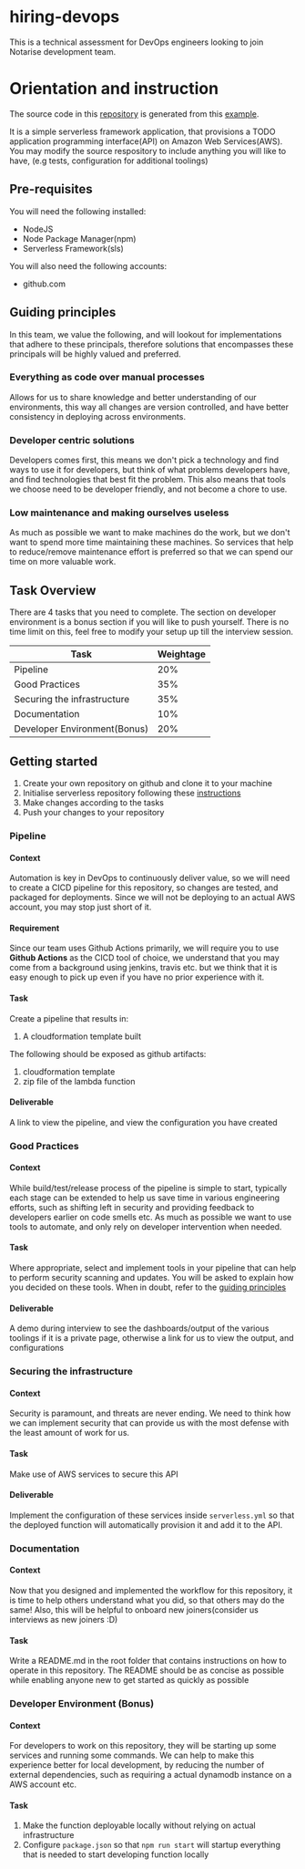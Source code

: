 # hiring-devops

This is a technical assessment for DevOps engineers looking to join Notarise development team.

# Orientation and instruction

The source code in this [repository](./aws-node-rest-api-with-dynamodb-and-offline/) is generated from this [example](https://www.serverless.com/examples/aws-node-rest-api-with-dynamodb-and-offline).

It is a simple serverless framework application, that provisions a TODO application programming interface(API) on Amazon Web Services(AWS). You may modify the source respository to include anything you will like to have, (e.g tests, configuration for additional toolings)

## Pre-requisites

You will need the following installed:

- NodeJS
- Node Package Manager(npm)
- Serverless Framework(sls)

You will also need the following accounts:

- github.com

## Guiding principles

In this team, we value the following, and will lookout for implementations that adhere to these principals, therefore solutions that encompasses these principals will be highly valued and preferred.

### Everything as code over manual processes

Allows for us to share knowledge and better understanding of our environments, this way all changes are version controlled, and have better consistency in deploying across environments.

### Developer centric solutions

Developers comes first, this means we don't pick a technology and find ways to use it for developers, but think of what problems developers have, and find technologies that best fit the problem. This also means that tools we choose need to be developer friendly, and not become a chore to use.

### Low maintenance and making ourselves useless

As much as possible we want to make machines do the work, but we don't want to spend more time maintaining these machines. So services that help to reduce/remove maintenance effort is preferred so that we can spend our time on more valuable work.

###

## Task Overview

There are 4 tasks that you need to complete. The section on developer environment is a bonus section if you will like to push yourself. There is no time limit on this, feel free to modify your setup up till the interview session.

| Task                         | Weightage |
| ---------------------------- | --------- |
| Pipeline                     | 20%       |
| Good Practices               | 35%       |
| Securing the infrastructure  | 35%       |
| Documentation                | 10%       |
| Developer Environment(Bonus) | 20%       |

## Getting started

1. Create your own repository on github and clone it to your machine
2. Initialise serverless repository following these [instructions](https://www.serverless.com/examples/aws-node-rest-api-with-dynamodb-and-offline)
3. Make changes according to the tasks
4. Push your changes to your repository

### Pipeline

#### Context
Automation is key in DevOps to continuously deliver value, so we will need to create a CICD pipeline for this repository, so changes are tested, and packaged for deployments. Since we will not be deploying to an actual AWS account, you may stop just short of it.

#### Requirement

Since our team uses Github Actions primarily, we will require you to use **Github Actions** as the CICD tool of choice, we understand that you may come from a background using jenkins, travis etc. but we think that it is easy enough to pick up even if you have no prior experience with it.

#### Task

Create a pipeline that results in:

1. A cloudformation template built

The following should be exposed as github artifacts:

1. cloudformation template
2. zip file of the lambda function

#### Deliverable

A link to view the pipeline, and view the configuration you have created

### Good Practices

#### Context

While build/test/release process of the pipeline is simple to start, typically each stage can be extended to help us save time in various engineering efforts, such as shifting left in security and providing feedback to developers earlier on code smells etc. As much as possible we want to use tools to automate, and only rely on developer intervention when needed.

#### Task

Where appropriate, select and implement tools in your pipeline that can help to perform security scanning and updates. You will be asked to explain how you decided on these tools. When in doubt, refer to the [guiding principles](#guiding-principles)

#### Deliverable

A demo during interview to see the dashboards/output of the various toolings if it is a private page, otherwise a link for us to view the output, and configurations

### Securing the infrastructure

#### Context

Security is paramount, and threats are never ending. We need to think how we can implement security that can provide us with the most defense with the least amount of work for us.

#### Task

Make use of AWS services to secure this API

#### Deliverable

Implement the configuration of these services inside `serverless.yml` so that the deployed function will automatically provision it and add it to the API.

### Documentation

#### Context

Now that you designed and implemented the workflow for this repository, it is time to help others understand what you did, so that others may do the same! Also, this will be helpful to onboard new joiners(consider us interviews as new joiners :D)

#### Task

Write a README.md in the root folder that contains instructions on how to operate in this repository. The README should be as concise as possible while enabling anyone new to get started as quickly as possible

### Developer Environment (Bonus)

#### Context

For developers to work on this repository, they will be starting up some services and running some commands. We can help to make this experience better for local development, by reducing the number of external dependencies, such as requiring a actual dynamodb instance on a AWS account etc.

#### Task

1. Make the function deployable locally without relying on actual infrastructure
2. Configure `package.json` so that `npm run start` will startup everything that is needed to start developing function locally

